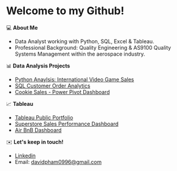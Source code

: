 # Welcome to my Github! 

💻 **About Me** 

- Data Analyst working with Python, SQL, Excel & Tableau.
- Professional Background: Quality Engineering & AS9100 Quality Systems Management within the aerospace industry.


📊 **Data Analysis Projects** 

- [Python Anaylsis: International Video Game Sales](https://github.com/davidpham1996/Video-Game-Sales)
- [SQL Customer Order Analytics](https://github.com/davidpham1996/SQL-Customer-Order-Analytics)
- [Cookie Sales - Power Pivot Dashboard](https://github.com/davidpham1996/Cookie-Sales---Power-Pivot-Project)

📈 **Tableau** 
- [Tableau Public Portfolio](https://public.tableau.com/app/profile/david.pham5201/vizzes)
- [Superstore Sales Performance Dashboard](https://public.tableau.com/app/profile/david.pham5201/viz/SuperstoreSalesPerformanceDashboard_16976793156430/Dashboard1)
- [Air BnB Dashboard](https://public.tableau.com/app/profile/david.pham5201/viz/AirBnBDashboard_16976791250410/Dashboard1)

✉️ **Let's keep in touch!** 
- [Linkedin](https://www.linkedin.com/in/davidpham96/)
- Email: davidpham0996@gmail.com

